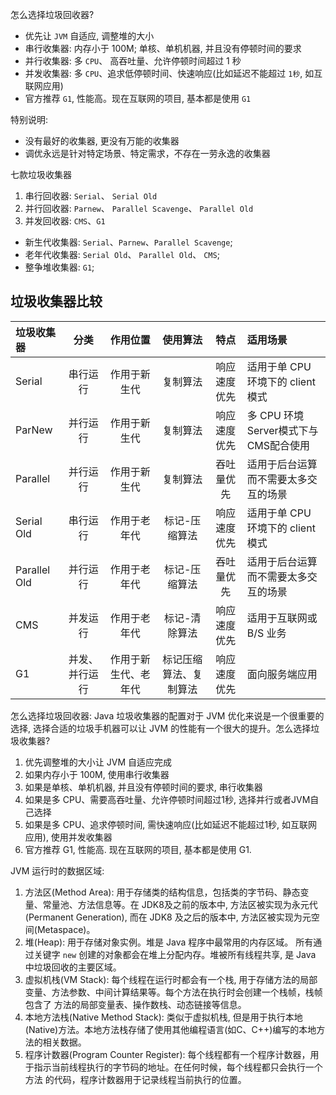 

怎么选择垃圾回收器?
- 优先让 `JVM` 自适应, 调整堆的大小
- 串行收集器: 内存小于 100M; 单核、单机机器, 并且没有停顿时间的要求
- 并行收集器: 多 `CPU`、 高吞吐量、允许停顿时间超过 1 秒
- 并发收集器: 多 `CPU`、追求低停顿时间、快速响应(比如延迟不能超过 `1秒`, 如互联网应用)
- 官方推荐 `G1`, 性能高。现在互联网的项目, 基本都是使用 `G1`

特别说明:
- 没有最好的收集器, 更没有万能的收集器
- 调优永远是针对特定场景、特定需求，不存在一劳永逸的收集器

七款垃圾收集器
1. 串行回收器: `Serial`、 `Serial Old`
2. 并行回收器: `Parnew`、 `Parallel Scavenge`、 `Parallel Old`
3. 并发回收器: `CMS`、`G1`

- 新生代收集器: `Serial`、`Parnew`、`Parallel Scavenge`;
- 老年代收集器: `Serial Old`、 `Parallel Old`、 `CMS`;
- 整争堆收集器: `G1`;

垃圾收集器比较
---
| 垃圾收集器 | 分类 | 作用位置 | 使用算法 | 特点 | 适用场景 |
| :- | :-: | :-: | :-: | :-: | :- |
| Serial | 串行运行 | 作用于新生代 | 复制算法 | 响应速度优先 | 适用于单 CPU 环境下的 client 模式 |
| ParNew | 并行运行 | 作用于新生代 | 复制算法 | 响应速度优先 | 多 CPU 环境 Server模式下与CMS配合使用 |
| Parallel | 并行运行 | 作用于新生代 | 复制算法 | 吞吐量优先 | 适用于后台运算而不需要太多交互的场景 |
| Serial Old | 串行运行 | 作用于老年代 | 标记-压缩算法 | 响应速度优先 | 适用于单 CPU 环境下的 client模式 |
| Parallel Old | 并行运行 | 作用于老年代 | 标记-压缩算法 | 吞吐量优先 | 适用于后台运算而不需要太多交互的场景 |
| CMS | 并发运行 | 作用于老年代 | 标记-清除算法 | 响应速度优先 | 适用于互联网或 B/S 业务 |
| G1 | 并发、并行运行 | 作用于新生代、老年代 | 标记压缩算法、复制算法 | 响应速度优先 | 面向服务端应用 |

怎么选择垃圾回收器: 
Java 垃圾收集器的配置对于 JVM 优化来说是一个很重要的选择, 选择合适的垃圾手机器可以让 JVM 的性能有一个很大的提升。怎么选择垃圾收集器? 
1. 优先调整堆的大小让 JVM 自适应完成
2. 如果内存小于 100M, 使用串行收集器
3. 如果是单核、单机机器, 并且没有停顿时间的要求, 串行收集器
4. 如果是多 CPU、需要高吞吐量、允许停顿时间超过1秒, 选择并行或者JVM自己选择
5. 如果是多 CPU、追求停顿时间, 需快速响应(比如延迟不能超过1秒, 如互联网应用), 使用并发收集器
6. 官方推荐 G1, 性能高. 现在互联网的项目, 基本都是使用 G1.

JVM 运行时的数据区域:
1. 方法区(Method Area): 用于存储类的结构信息，包括类的字节码、静态变量、常量池、方法信息等。在 JDK8及之前的版本中, 方法区被实现为永元代(Permanent
Generation), 而在 JDK8 及之后的版本中, 方法区被实现为元空间(Metaspace)。
2. 堆(Heap): 用于存储对象实例。堆是 Java 程序中最常用的内存区域。 所有通过关键字 `new` 创建的对象都会在堆上分配内存。堆被所有线程共享, 是 Java
中垃圾回收的主要区域。
3. 虚拟机栈(VM Stack): 每个线程在运行时都会有一个栈, 用于存储方法的局部变量、方法参数、中间计算结果等。每个方法在执行时会创建一个栈帧，栈帧包含了
方法的局部变量表、操作数栈、动态链接等信息。
4. 本地方法栈(Native Method Stack): 类似于虚拟机栈, 但是用于执行本地(Native)方法。本地方法栈存储了使用其他编程语言(如C、C++)编写的本地方法的相关数据。
5. 程序计数器(Program Counter Register): 每个线程都有一个程序计数器，用于指示当前线程执行的字节码的地址。在任何时候，每个线程都只会执行一个方法
的代码，程序计数器用于记录线程当前执行的位置。
